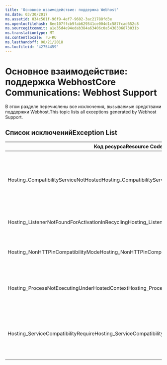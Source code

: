 ```yaml
---
title: 'Основное взаимодействие: поддержка Webhost'
ms.date: 03/30/2017
ms.assetid: 034c501f-96f9-4ef7-9602-3ac21788fd3e
ms.openlocfilehash: 8ee107ffcb9fab629541ce004d1c587fcad652c8
ms.sourcegitcommit: a1e35d4e94edab384a63406c0a5438306873031b
ms.translationtype: MT
ms.contentlocale: ru-RU
ms.lasthandoff: 08/21/2018
ms.locfileid: "42754459"
---
```

# <a name="core-communications-webhost-support"></a><span data-ttu-id="09fc9-102">Основное взаимодействие: поддержка Webhost</span><span class="sxs-lookup"><span data-stu-id="09fc9-102">Core Communications: Webhost Support</span></span>

<span data-ttu-id="09fc9-103">В этом разделе перечислены все исключения, вызываемые средствами поддержки Webhost.</span><span class="sxs-lookup"><span data-stu-id="09fc9-103">This topic lists all exceptions generated by Webhost Support.</span></span>

## <a name="exception-list"></a><span data-ttu-id="09fc9-104">Список исключений</span><span class="sxs-lookup"><span data-stu-id="09fc9-104">Exception List</span></span>

|<span data-ttu-id="09fc9-105">Код ресурса</span><span class="sxs-lookup"><span data-stu-id="09fc9-105">Resource Code</span></span>|<span data-ttu-id="09fc9-106">Строка ресурса</span><span class="sxs-lookup"><span data-stu-id="09fc9-106">Resource String</span></span>|
|-------------------|---------------------|
|<span data-ttu-id="09fc9-107">Hosting_CompatibilityServiceNotHosted</span><span class="sxs-lookup"><span data-stu-id="09fc9-107">Hosting_CompatibilityServiceNotHosted</span></span>|<span data-ttu-id="09fc9-108">Эта служба требует совместимости с ASP.NET.</span><span class="sxs-lookup"><span data-stu-id="09fc9-108">This service requires ASP.NET compatibility.</span></span> <span data-ttu-id="09fc9-109">Она должна также быть размещена в IIS.</span><span class="sxs-lookup"><span data-stu-id="09fc9-109">It must also be hosted in IIS.</span></span> <span data-ttu-id="09fc9-110">Либо разместите службу в IIS с включенной совместимостью с ASP.NET в файле Web.config, либо задайте для свойства AspNetCompatibilityRequirementsAttribute.AspNetCompatibilityRequirementsMode значение, отличное от "Required".</span><span class="sxs-lookup"><span data-stu-id="09fc9-110">Either host the service in IIS with ASP.NET compatibility turned on in Web.config or set the AspNetCompatibilityRequirementsAttribute.AspNetCompatibilityRequirementsMode property to a value other than Required.</span></span>|
|<span data-ttu-id="09fc9-111">Hosting_ListenerNotFoundForActivationInRecycling</span><span class="sxs-lookup"><span data-stu-id="09fc9-111">Hosting_ListenerNotFoundForActivationInRecycling</span></span>|<span data-ttu-id="09fc9-112">В настоящее время ни один канал не ожидает передачу данных на заданном адресе.</span><span class="sxs-lookup"><span data-stu-id="09fc9-112">No channel is actively listening at the specified address.</span></span> <span data-ttu-id="09fc9-113">Если приложение перезапускается, служба закрывается.</span><span class="sxs-lookup"><span data-stu-id="09fc9-113">If an application is recycling, the service is closed.</span></span>|
|<span data-ttu-id="09fc9-114">Hosting_NonHTTPInCompatibilityMode</span><span class="sxs-lookup"><span data-stu-id="09fc9-114">Hosting_NonHTTPInCompatibilityMode</span></span>|<span data-ttu-id="09fc9-115">При совместимости с ASP.NET поддерживаются только протоколы HTTP и HTTPS.</span><span class="sxs-lookup"><span data-stu-id="09fc9-115">The only protocols that are supported under ASP.NET compatibility are HTTP and HTTPS.</span></span> <span data-ttu-id="09fc9-116">Удалите указанную конечную точку или отключите совместимость с ASP.NET для приложения.</span><span class="sxs-lookup"><span data-stu-id="09fc9-116">Remove the specified endpoint or disable ASP.NET compatibility for the application.</span></span>|
|<span data-ttu-id="09fc9-117">Hosting_ProcessNotExecutingUnderHostedContext</span><span class="sxs-lookup"><span data-stu-id="09fc9-117">Hosting_ProcessNotExecutingUnderHostedContext</span></span>|<span data-ttu-id="09fc9-118">Указанный процесс размещения невозможно вызвать в текущей среде размещения.</span><span class="sxs-lookup"><span data-stu-id="09fc9-118">The specified hosting process cannot be invoked within the current hosting environment.</span></span> <span data-ttu-id="09fc9-119">Этот API требует, чтобы вызывающее приложение было размещено в службах IIS или в службе активации Windows.</span><span class="sxs-lookup"><span data-stu-id="09fc9-119">This API requires that the calling application be hosted in Internet Information Services or Windows Process Activation Service.</span></span>|
|<span data-ttu-id="09fc9-120">Hosting_ServiceCompatibilityRequire</span><span class="sxs-lookup"><span data-stu-id="09fc9-120">Hosting_ServiceCompatibilityRequire</span></span>|<span data-ttu-id="09fc9-121">Активировать службу невозможно, поскольку она требует совместимости с ASP.NET.</span><span class="sxs-lookup"><span data-stu-id="09fc9-121">The service cannot be activated because it requires ASP.NET compatibility.</span></span> <span data-ttu-id="09fc9-122">Совместимость с ASP.NET для этого приложения не включена.</span><span class="sxs-lookup"><span data-stu-id="09fc9-122">ASP.NET compatibility is not enabled for this application.</span></span> <span data-ttu-id="09fc9-123">Либо включите совместимость с ASP.NET в файле Web.config, либо установите AspNetCompatibilityRequirementsAttribute.AspNetCompatibility.</span><span class="sxs-lookup"><span data-stu-id="09fc9-123">Either enable ASP.NET compatibility in Web.config file or set the AspNetCompatibilityRequirementsAttribute.AspNetCompatibility.</span></span>|

